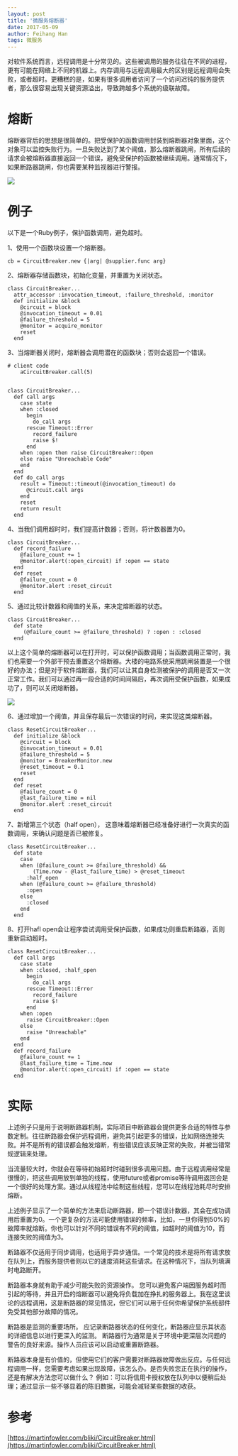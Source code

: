 ```yaml
---
layout: post
title: '微服务熔断器'
date: 2017-05-09
author: Feihang Han
tags: 微服务
---
```


对软件系统而言，远程调用是十分常见的。这些被调用的服务往往在不同的进程，更有可能在网络上不同的机器上。内存调用与远程调用最大的区别是远程调用会失败，或者超时。更糟糕的是，如果有很多调用者访问了一个访问迟钝的服务提供者，那么很容易出现关键资源溢出，导致跨越多个系统的级联故障。

# 熔断

熔断器背后的思想是很简单的。把受保护的函数调用封装到熔断器对象里面，这个对象可以监控失败行为。一旦失败达到了某个阈值，那么熔断器跳闸，所有后续的请求会被熔断器直接返回一个错误，避免受保护的函数被继续调用。通常情况下，如果断路器跳闸，你也需要某种监视器进行警报。

![](https://martinfowler.com/bliki/images/circuitBreaker/sketch.png)

# 例子

以下是一个Ruby例子，保护函数调用，避免超时。

1、使用一个函数块设置一个熔断器。

```
cb = CircuitBreaker.new {|arg| @supplier.func arg}
```

2、熔断器存储函数块，初始化变量，并重置为关闭状态。

```
class CircuitBreaker...
  attr_accessor :invocation_timeout, :failure_threshold, :monitor
  def initialize &block
    @circuit = block
    @invocation_timeout = 0.01
    @failure_threshold = 5
    @monitor = acquire_monitor
    reset
  end
```

3、当熔断器关闭时，熔断器会调用潜在的函数块；否则会返回一个错误。

```
# client code
    aCircuitBreaker.call(5)


class CircuitBreaker...
  def call args
    case state
    when :closed
      begin
        do_call args
      rescue Timeout::Error
        record_failure
        raise $!
      end
    when :open then raise CircuitBreaker::Open
    else raise "Unreachable Code"
    end
  end
  def do_call args
    result = Timeout::timeout(@invocation_timeout) do
      @circuit.call args
    end
    reset
    return result
  end
```

4、当我们调用超时时，我们提高计数器；否则，将计数器置为0。

```
class CircuitBreaker...
  def record_failure
    @failure_count += 1
    @monitor.alert(:open_circuit) if :open == state
  end
  def reset
    @failure_count = 0
    @monitor.alert :reset_circuit
  end
```

5、通过比较计数器和阈值的关系，来决定熔断器的状态。

```
class CircuitBreaker...
  def state
     (@failure_count >= @failure_threshold) ? :open : :closed
  end
```

以上这个简单的熔断器可以在打开时，可以保护函数调用；当函数调用正常时，我们也需要一个外部干预去重置这个熔断器。大楼的电路系统采用跳闸装置是一个很好的办法；但是对于软件熔断器，我们可以让其自身检测被保护的调用是否又一次正常工作。我们可以通过再一段合适的时间间隔后，再次调用受保护函数，如果成功了，则可以关闭熔断器。

![](https://martinfowler.com/bliki/images/circuitBreaker/state.png)

6、通过增加一个阈值，并且保存最后一次错误的时间，来实现这类熔断器。

```
class ResetCircuitBreaker...
  def initialize &block
    @circuit = block
    @invocation_timeout = 0.01
    @failure_threshold = 5
    @monitor = BreakerMonitor.new
    @reset_timeout = 0.1
    reset
  end
  def reset
    @failure_count = 0
    @last_failure_time = nil
    @monitor.alert :reset_circuit
  end
```

7、新增第三个状态（half open）， 这意味着熔断器已经准备好进行一次真实的函数调用，来确认问题是否已被修复。

```
class ResetCircuitBreaker...
  def state
    case
    when (@failure_count >= @failure_threshold) && 
        (Time.now - @last_failure_time) > @reset_timeout
      :half_open
    when (@failure_count >= @failure_threshold)
      :open
    else
      :closed
    end
  end
```

8、打开hafl open会让程序尝试调用受保护函数，如果成功则重启断路器，否则重新启动超时。

```
class ResetCircuitBreaker...
  def call args
    case state
    when :closed, :half_open
      begin
        do_call args
      rescue Timeout::Error
        record_failure
        raise $!
      end
    when :open
      raise CircuitBreaker::Open
    else
      raise "Unreachable"
    end
  end
  def record_failure
    @failure_count += 1
    @last_failure_time = Time.now
    @monitor.alert(:open_circuit) if :open == state
  end
```

# 实际

上述例子只是用于说明断路器机制，实际项目中断路器会提供更多合适的特性与参数定制。往往断路器会保护远程调用，避免其引起更多的错误，比如网络连接失败。并不是所有的错误都会触发熔断，有些错误应该反映正常的失败，并被当错常规逻辑来处理。

当流量较大时，你就会在等待初始超时时碰到很多调用问题。由于远程调用经常是很慢的，把这些调用放到单独的线程，使用future或者promise等待调用返回会是一个很好的处理方案。通过从线程池中绘制这些线程，您可以在线程池耗尽时安排熔断。

上述例子显示了一个简单的方法来启动断路器，即一个错误计数器，其会在成功调用后重置为0。一个更复杂的方法可能使用错误的频率，比如，一旦你得到50%的故障率就熔断。你也可以针对不同的错误有不同的阈值，如超时的阈值为10，而连接失败的阈值为3。

断路器不仅适用于同步调用，也适用于异步通信。一个常见的技术是将所有请求放在队列上，而服务提供者则以它的速度消耗这些请求。在这种情况下，当队列填满时电路断开。

断路器本身就有助于减少可能失败的资源操作。 您可以避免客户端因服务超时而引起的等待，并且开启的熔断器可以避免将负载加在挣扎的服务器上。我在这里谈论的远程调用，这是断路器的常见情况，但它们可以用于任何你希望保护系统部件免受其他部分故障的情况。

断路器是监测的重要场所。 应记录断路器状态的任何变化，断路器应显示其状态的详细信息以进行更深入的监测。
断路器行为通常是关于环境中更深层次问题的警告的良好来源。操作人员应该可以启动或重置断路器。

断路器本身是有价值的，但使用它们的客户需要对断路器故障做出反应。与任何远程调用一样，您需要考虑如果出现故障，该怎么办。是否失败您正在执行的操作，还是有解决方法您可以做什么？ 例如：可以将信用卡授权放在队列中以便稍后处理；通过显示一些不够显着的陈旧数据，可能会减轻某些数据的收获。

# 参考

[https://martinfowler.com/bliki/CircuitBreaker.html](https://martinfowler.com/bliki/CircuitBreaker.html)

